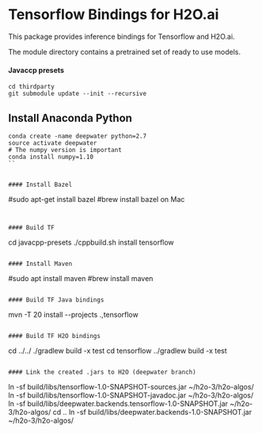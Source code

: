 # Tensorflow Bindings for H2O.ai

This package provides inference bindings for Tensorflow and H2O.ai.

The module directory contains a pretrained set of ready to use models. 


#### Javaccp presets
```
cd thirdparty
git submodule update --init --recursive
```

## Install Anaconda Python

```
conda create -name deepwater python=2.7
source activate deepwater
# The numpy version is important
conda install numpy=1.10
``


#### Install Bazel
```
#sudo apt-get install bazel
#brew install bazel on Mac
```


#### Build TF 
```
cd javacpp-presets
./cppbuild.sh install tensorflow
```

#### Install Maven
```
#sudo apt install maven
#brew install maven
```

#### Build TF Java bindings
```
mvn -T 20 install --projects .,tensorflow
```

#### Build TF H2O bindings
```
cd ../../
./gradlew build -x test
cd tensorflow
../gradlew build -x test
```

#### Link the created .jars to H2O (deepwater branch)
```
ln -sf build/libs/tensorflow-1.0-SNAPSHOT-sources.jar ~/h2o-3/h2o-algos/
ln -sf build/libs/tensorflow-1.0-SNAPSHOT-javadoc.jar ~/h2o-3/h2o-algos/
ln -sf build/libs/deepwater.backends.tensorflow-1.0-SNAPSHOT.jar ~/h2o-3/h2o-algos/
cd ..
ln -sf build/libs/deepwater.backends-1.0-SNAPSHOT.jar ~/h2o-3/h2o-algos/
```
